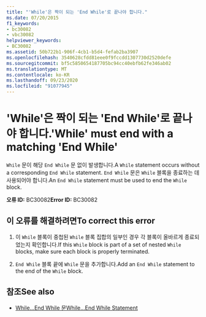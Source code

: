 ```yaml
---
title: "'While'은 짝이 되는 'End While'로 끝나야 합니다."
ms.date: 07/20/2015
f1_keywords:
- bc30082
- vbc30082
helpviewer_keywords:
- BC30082
ms.assetid: 50b722b1-906f-4cb1-b5d4-fefab2ba3907
ms.openlocfilehash: 3540628cfdd81eee0f9fccdd1307730d2520defe
ms.sourcegitcommit: bf5c5850654187705bc94cc40ebfb62fe346ab02
ms.translationtype: MT
ms.contentlocale: ko-KR
ms.lasthandoff: 09/23/2020
ms.locfileid: "91077945"
---
```

# <a name="while-must-end-with-a-matching-end-while"></a><span data-ttu-id="b3a07-102">'While'은 짝이 되는 'End While'로 끝나야 합니다.</span><span class="sxs-lookup"><span data-stu-id="b3a07-102">'While' must end with a matching 'End While'</span></span>

<span data-ttu-id="b3a07-103">`While` 문이 해당 `End While` 문 없이 발생합니다.</span><span class="sxs-lookup"><span data-stu-id="b3a07-103">A `While` statement occurs without a corresponding `End While` statement.</span></span> <span data-ttu-id="b3a07-104">`End While` 문은 `While` 블록을 종료하는 데 사용되어야 합니다.</span><span class="sxs-lookup"><span data-stu-id="b3a07-104">An `End While` statement must be used to end the `While` block.</span></span>  
  
 <span data-ttu-id="b3a07-105">**오류 ID:** BC30082</span><span class="sxs-lookup"><span data-stu-id="b3a07-105">**Error ID:** BC30082</span></span>  
  
## <a name="to-correct-this-error"></a><span data-ttu-id="b3a07-106">이 오류를 해결하려면</span><span class="sxs-lookup"><span data-stu-id="b3a07-106">To correct this error</span></span>  
  
1. <span data-ttu-id="b3a07-107">이 `While` 블록이 중첩된 `While` 블록 집합의 일부인 경우 각 블록이 올바르게 종료되었는지 확인합니다.</span><span class="sxs-lookup"><span data-stu-id="b3a07-107">If this `While` block is part of a set of nested `While` blocks, make sure each block is properly terminated.</span></span>  
  
2. <span data-ttu-id="b3a07-108">`End While` 블록 끝에 `While` 문을 추가합니다.</span><span class="sxs-lookup"><span data-stu-id="b3a07-108">Add an `End While` statement to the end of the `While` block.</span></span>  
  
## <a name="see-also"></a><span data-ttu-id="b3a07-109">참조</span><span class="sxs-lookup"><span data-stu-id="b3a07-109">See also</span></span>

- [<span data-ttu-id="b3a07-110">While...End While 문</span><span class="sxs-lookup"><span data-stu-id="b3a07-110">While...End While Statement</span></span>](../language-reference/statements/while-end-while-statement.md)
